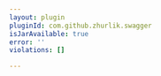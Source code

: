```yaml
---
layout: plugin
pluginId: com.github.zhurlik.swagger
isJarAvailable: true
error: ''
violations: []

---
```

